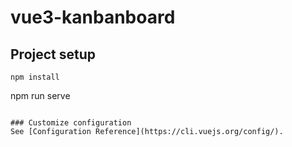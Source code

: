 # vue3-kanbanboard

## Project setup
```
npm install
```

npm run serve
```

### Customize configuration
See [Configuration Reference](https://cli.vuejs.org/config/).
